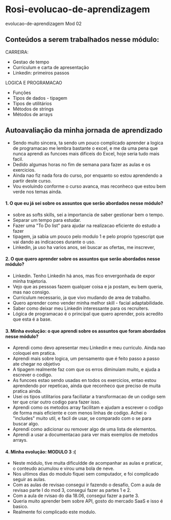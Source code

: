 # Rosi-evolucao-de-aprendizagem
evolucao-de-aprendizagem Mod 02

## Conteúdos a serem trabalhados nesse módulo:

CARREIRA:
- Gestao de tempo
- Curriculum e carta de apresentação
- Linkedin: primeiros passos

LOGICA E PROGRAMACAO
- Funções
- Tipos de dados - tipagem
- Tipos de utilitários
- Métodos de strings
- Métodos de arrays
  
## **Autoavaliação da minha jornada de aprendizado**
- Sendo muito sincera, ta sendo um pouco complicado aprender a logica de programacao me lembra bastante o excel, e me da uma pena que nunca aprendi as funcoes mais dificeis do Excel, hoje seria tudo mais facil.
- Dedido algumas horas no fim de semana para fazer as aulas e os exercicios.
- Ainda nao fiz nada fora do curso, por enquanto so estou aprendendo a partir deste curso.
- Vou evoluindo conforme o curso avanca, mas reconheco que estou bem verde nos temas ainda.

#### 1. O que eu já sei sobre os assuntos que serão abordados nesse módulo?
- sobre as softs skills, sei a importancia de saber gestionar bem o tempo. 
- Separar um tempo para estudar.
- Fazer uma "To Do list" para ajudar na realizacao eficiente do estudo a fazer
- tipagem, ja sabia um pouco pelo modulo 1 e pelo proprio typescript que vai dando as indicacoes durante o uso.
- Linkedin, ja uso ha varios anos, sei buscar as ofertas, me inscrever, 

#### 2. O que quero aprender sobre os assuntos que serão abordados nesse módulo?

- Linkedin. Tenho Linkedin há anos, mas fico envergonhada de expor minha trajetoria.
- Vejo que as pessoas fazem qualquer coisa e ja postam, eu bem queria, mas nao consigo.
- Curriculum necessario, ja que vivo mudando de area de trabalho.
- Quero aprender como vender minha melhor skill - facial adaptabilidade.
- Saber como deixar meu Linkedin interessante para os recruiters.
- Lógica de programacao é o principal que quero aprender, pois acredito que esta é a base.

#### 3. Minha evolução: o que aprendi sobre os assuntos que foram abordados nesse módulo?

- Aprendi como devo apresentar meu Linkedin e meu curriculo. Ainda nao coloquei em pratica.
- Aprendi mais sobre logica, um pensamento que é feito passo a passo ate chegar no objetivo
- A tipagem realmente faz com que os erros diminuiam muito, e ajuda a escrever o codigo.
- As funcoes estao sendo usadas en todos os exercicios, entao estou aprendendo por repeticao, ainda que reconheco que preciso de muita pratica ainda.
- Usei os tipos utilitarios para faciliatar a transformacao de un codigo sem ter que criar outro codigo para fazer isso.
- Aprendi como os metodos array facilitam e ajudam a escrever o codigo de forma mais eficiente e com menos linhas de codigo. Achei o "includes" muito util, e facil de usar, se comparado com o se para buscar algo.
- Aprendi como adicionar ou remover algo de uma lista de elementos.
- Aprendi a usar a documentacao para ver mais exemplos de metodos arrays.
  
#### 4. Minha evolução: MODULO 3 :(

- Neste módulo, tive muita dificuldde de acompanhar as aulas e praticar, o conteudo acumulou e virou uma bola de neve.
- Nos ultimos dias do modulo fiquei sem computador, e foi complicado seguir as aulas.
- Com as aulas de revisao consegui ir fazendo o desafio, Com a aula de revisao parte I do mod 3, consegui fazer as partes 1 e 2.
- Com a aula de rvisao do dia 18.06, consegui fazer a parte 3. 
- Queria muito aprender bem sobre API, gosto do mercado SaaS e isso é basico.
- Realmente foi complicado este modulo. 










